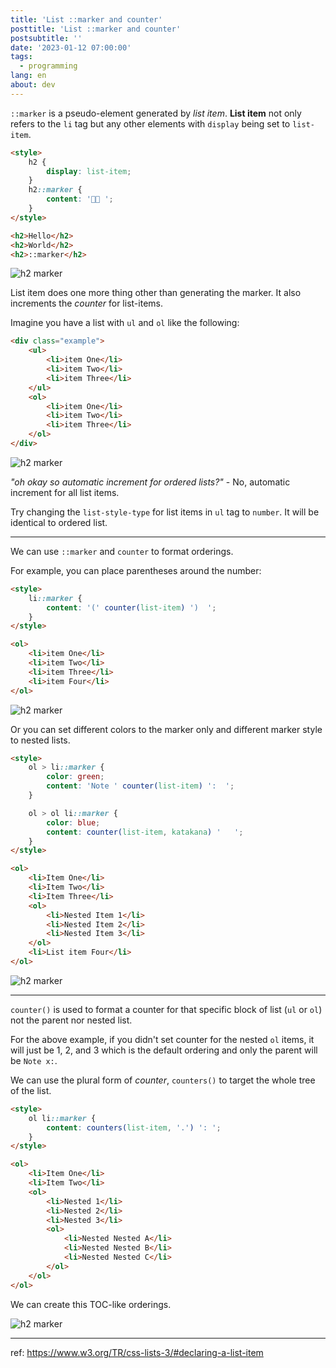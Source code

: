 ```yaml
---
title: 'List ::marker and counter'
posttitle: 'List ::marker and counter'
postsubtitle: ''
date: '2023-01-12 07:00:00'
tags:
  - programming
lang: en
about: dev
---
```


`::marker` is a pseudo-element generated by _list item_. **List item** not only refers to the `li` tag but any other elements with `display` being set to `list-item`.

```html
<style>
	h2 {
		display: list-item;
	}
	h2::marker {
		content: '👋🏼 ';
	}
</style>

<h2>Hello</h2>
<h2>World</h2>
<h2>::marker</h2>
```

![h2 marker](/images/posts/dev/marker-and-counter/h2-marker.jpg)

List item does one more thing other than generating the marker. It also increments the _counter_ for list-items.

Imagine you have a list with `ul` and `ol` like the following:

```html
<div class="example">
	<ul>
		<li>item One</li>
		<li>item Two</li>
		<li>item Three</li>
	</ul>
	<ol>
		<li>item One</li>
		<li>item Two</li>
		<li>item Three</li>
	</ol>
</div>
```

![h2 marker](/images/posts/dev/marker-and-counter/ul-ol.jpg)

_"oh okay so automatic increment for ordered lists?"_ - No, automatic increment for all list items.

Try changing the `list-style-type` for list items in `ul` tag to `number`. It will be identical to ordered list.

---

We can use `::marker` and `counter` to format orderings.

For example, you can place parentheses around the number:

```html
<style>
	li::marker {
		content: '(' counter(list-item) ')  ';
	}
</style>

<ol>
	<li>item One</li>
	<li>item Two</li>
	<li>item Three</li>
	<li>item Four</li>
</ol>
```

![h2 marker](/images/posts/dev/marker-and-counter/format1.jpg)

Or you can set different colors to the marker only and different marker style to nested lists.

```html
<style>
	ol > li::marker {
		color: green;
		content: 'Note ' counter(list-item) ':  ';
	}

	ol > ol li::marker {
		color: blue;
		content: counter(list-item, katakana) '   ';
	}
</style>

<ol>
	<li>Item One</li>
	<li>Item Two</li>
	<li>Item Three</li>
	<ol>
		<li>Nested Item 1</li>
		<li>Nested Item 2</li>
		<li>Nested Item 3</li>
	</ol>
	<li>List item Four</li>
</ol>
```

![h2 marker](/images/posts/dev/marker-and-counter/format2.jpg)

---

`counter()` is used to format a counter for that specific block of list (`ul` or `ol`) not the parent nor nested list.

For the above example, if you didn't set counter for the nested `ol` items, it will just be 1, 2, and 3 which is the default ordering and only the parent will be `Note x:`.

We can use the plural form of _counter_, `counters()` to target the whole tree of the list.

```html
<style>
	ol li::marker {
		content: counters(list-item, '.') ': ';
	}
</style>

<ol>
	<li>Item One</li>
	<li>Item Two</li>
	<ol>
		<li>Nested 1</li>
		<li>Nested 2</li>
		<li>Nested 3</li>
		<ol>
			<li>Nested Nested A</li>
			<li>Nested Nested B</li>
			<li>Nested Nested C</li>
		</ol>
	</ol>
</ol>
```

We can create this TOC-like orderings.

![h2 marker](/images/posts/dev/marker-and-counter/format3.jpg)

---

ref: https://www.w3.org/TR/css-lists-3/#declaring-a-list-item
